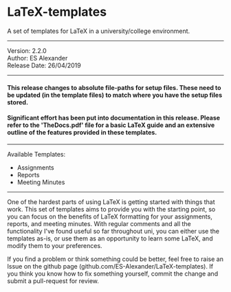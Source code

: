 # LaTeX-templates
A set of templates for LaTeX in a university/college environment.
_________________________________
 Version: 2.2.0                 
 Author: ES Alexander         
 Release Date: 26/04/2019
_________________________________

#### This release changes to absolute file-paths for setup files. These need to be updated (in the template files) to match where you have the setup files stored.

#### Significant effort has been put into documentation in this release. Please refer to the 'TheDocs.pdf' file for a basic LaTeX guide and an extensive outline of the features provided in these templates.

---------------------------------

Available Templates:
 - Assignments
 - Reports
 - Meeting Minutes

---------------------------------

One of the hardest parts of using LaTeX is getting started with things that work. This set of templates aims to provide you with the starting point, so you can focus on the benefits of LaTeX formatting for your assignments, reports, and meeting minutes. With regular comments and all the functionality I've found useful so far throughout uni, you can either use the templates as-is, or use them as an opportunity to learn some LaTeX, and modify them to your preferences.

If you find a problem or think something could be better, feel free to raise an Issue on the github page (github.com/ES-Alexander/LaTeX-templates). If you think you know how to fix something yourself, commit the change and submit a pull-request for review. 
